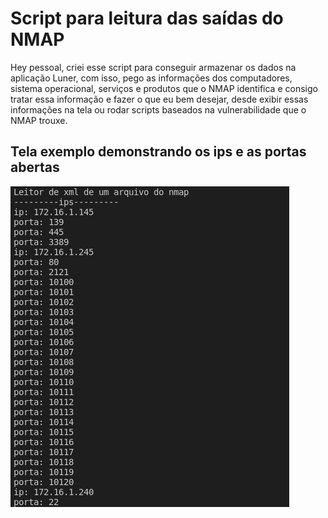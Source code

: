 # Script para leitura das saídas do NMAP

Hey pessoal, criei esse script para conseguir armazenar os dados na aplicação Luner, com isso, pego as informações dos computadores, sistema operacional, serviços e produtos que o NMAP identifica e consigo tratar essa informação e fazer o que eu bem desejar, desde exibir essas informações na tela ou rodar scripts baseados na vulnerabilidade que o NMAP trouxe.


## Tela exemplo demonstrando os ips e as portas abertas
![vuln2.jpg](imagens/ip_e_portas.png)
